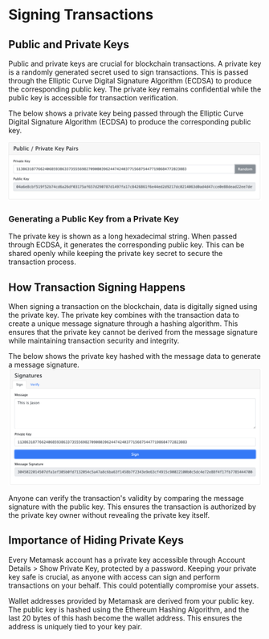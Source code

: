 # Signing Transactions

## Public and Private Keys
Public and private keys are crucial for blockchain transactions. A private key is a randomly generated secret used to sign transactions. This is passed through the Elliptic Curve Digital Signature Algorithm (ECDSA) to produce the corresponding public key. The private key remains confidential while the public key is accessible for transaction verification.

The below shows a private key being passed through the Elliptic Curve Digital Signature Algorithm (ECDSA) to produce the corresponding public key.

![Screenshot of Public and Private Keys](https://github.com/jason-victor1/Signing-Transactions/blob/main/public_private_keys.png?raw=true)


### Generating a Public Key from a Private Key
The private key is shown as a long hexadecimal string. When passed through ECDSA, it generates the corresponding public key. This can be shared openly while keeping the private key secret to secure the transaction process.

## How Transaction Signing Happens
When signing a transaction on the blockchain, data is digitally signed using the private key. The private key combines with the transaction data to create a unique message signature through a hashing algorithm. This ensures that the private key cannot be derived from the message signature while maintaining transaction security and integrity.

The below shows the private key hashed with the message data to generate a message signature. 
![Screenshot of Signing a Transaction](https://raw.githubusercontent.com/jason-victor1/Signing-Transactions/874729899776c33d444cb2828f31eec623f82a54/Signing%20a%20transaction.png)

Anyone can verify the transaction's validity by comparing the message signature with the public key. This ensures the transaction is authorized by the private key owner without revealing the private key itself.

## Importance of Hiding Private Keys
Every Metamask account has a private key accessible through Account Details > Show Private Key, protected by a password. Keeping your private key safe is crucial, as anyone with access can sign and perform transactions on your behalf. This could potentially compromise your assets.

Wallet addresses provided by Metamask are derived from your public key. The public key is hashed using the Ethereum Hashing Algorithm, and the last 20 bytes of this hash become the wallet address. This ensures the address is uniquely tied to your key pair.
